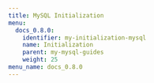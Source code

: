 ```yaml
---
title: MySQL Initialization
menu:
  docs_0.8.0:
    identifier: my-initialization-mysql
    name: Initialization
    parent: my-mysql-guides
    weight: 25
menu_name: docs_0.8.0
---
```

